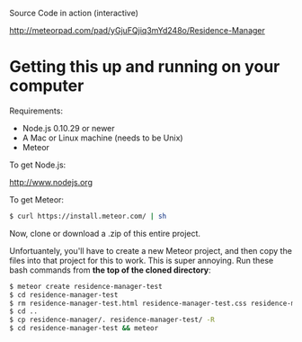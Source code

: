 Source Code in action (interactive)

http://meteorpad.com/pad/yGjuFQjiq3mYd248o/Residence-Manager

Getting this up and running on your computer
============================

Requirements: 
- Node.js 0.10.29 or newer
- A Mac or Linux machine (needs to be Unix)
- Meteor

To get Node.js:

http://www.nodejs.org

To get Meteor:

```bash
$ curl https://install.meteor.com/ | sh
```

Now, clone or download a .zip of this entire project.

Unfortuantely, you'll have to create a new Meteor project, and then copy the files into that project for this to work. This is super annoying. Run these bash commands from **the top of the cloned directory**:

```bash
$ meteor create residence-manager-test
$ cd residence-manager-test
$ rm residence-manager-test.html residence-manager-test.css residence-manager-test.js
$ cd ..
$ cp residence-manager/. residence-manager-test/ -R
$ cd residence-manager-test && meteor
```
```
